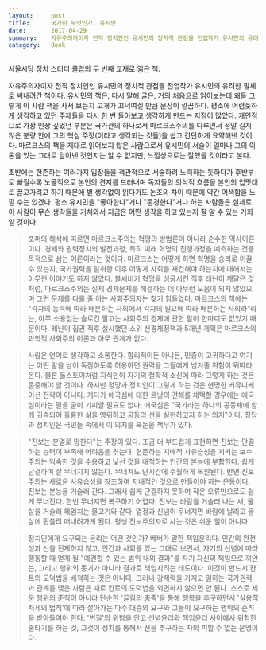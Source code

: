 ```yaml
---
layout:     post
title:      국가란 무엇인가, 유시민
date:       2017-04-29
summary:    자유주의자이자 전직 정치인인 유시민의 정치적 관점을 전업작가 유시민의 유려한 필체로 써내려간 책이다. 유시민의 책은, 다시 말해 글은, 거의 처음으로 읽어보는데 왜들 그렇게 이 사람 책을 사서 보는지 고개가 끄덕여질 만큼 문장이 깔끔하다. 초반에는 현존하는 여러가지 입장들을 객관적으로 서술하려 노력하는 듯하다가 후반부로 빠질수록 노골적으로 본인의 견지를 드러내며 독자들의 의식적 흐름을 본인의 입맛대로 끌고가려고 하기 때문에 별 생각없이 읽다가도 논조의 차이 때문에 약간 어색함을 느낄 수는 있겠다. 평소 유시민을 "좋아한다"거나 "존경한다"거나 하는 사람들은 실제로 이 사람이 무슨 생각들을 거쳐와서 지금은 어떤 생각을 하고 있는지 잘 알 수 있는 기회일 것이다.
category:   Book
---
```


서울시당 정치 스터디 클럽의 두 번째 교재로 읽은 책.

자유주의자이자 전직 정치인인 유시민의 정치적 관점을 전업작가 유시민의 유려한 필체로 써내려간 책이다.
유시민의 책은, 다시 말해 글은, 거의 처음으로 읽어보는데 왜들 그렇게 이 사람 책을 사서 보는지 고개가 끄덕여질 만큼 문장이 깔끔하다.
평소에 어렴풋하게 생각하고 있던 주제들을 다시 한 번 돌아보고 생각하게 만드는 지점이 많았다.
개인적으로 가장 인상 깊었던 부분은 국가관의 하나로서 마르크스주의를 다루면서 정말 길지 않은 분량 안에 그의 핵심 주장(이라고 생각되는 것들)을 쉽고 간단하게 요약해낸 것이다.
마르크스의 책을 제대로 읽어보지 않은 사람으로서 유시민의 서술이 얼마나 그의 이론을 있는 그대로 담아낸 것인지는 알 수 없지만, 느낌상으로는 잘했을 것이라고 본다.

초반에는 현존하는 여러가지 입장들을 객관적으로 서술하려 노력하는 듯하다가 후반부로 빠질수록 노골적으로 본인의 견지를 드러내며 독자들의 의식적 흐름을 본인의 입맛대로 끌고가려고 하기 때문에 별 생각없이 읽다가도 논조의 차이 때문에 약간 어색함을 느낄 수는 있겠다.
평소 유시민을 "좋아한다"거나 "존경한다"거나 하는 사람들은 실제로 이 사람이 무슨 생각들을 거쳐와서 지금은 어떤 생각을 하고 있는지 잘 알 수 있는 기회일 것이다.

> 포퍼의 해석에 따르면 마르크스주의는 혁명의 방법론이 아니라 순수한 역사이론이다. 경제와 권력정치의 발전과정, 특히 미래 혁명의 진행과정을 예측하는 것을 목적으로 삼는 이론이라는 것이다. 마르크스는 어떻게 하면 혁명을 승리로 이끌 수 있는지, 국가권력을 탈취한 이후 어떻게 사회를 재건해야 하는지에 대해서는 아무런 이야기도 하지 않았다. 볼셰비키 혁명을 성공시킨 직후 레닌이 깨달은 것처럼, 마르크스주의는 실제 경제문제를 해결하는 데 아무런 도움이 되지 않았으며 그런 문제를 다룰 줄 아는 사회주의자는 찾기 힘들었다. 마르크스의 책에는 "각자의 능력에 따라 배분하는 사회에서 각자의 필요에 따라 배분하는 사회라"라는, 아무 소용없는 슬로건 말고는 사회주의 경제에 관한 말이 한마디도 없었기 때문이다. 레닌이 집권 직후 실시했던 소위 신경제정책과 5개년 계획은 마르크스의 과학적 사회주의 이론과 아무 관계가 없다.

> 사람은 언어로 생각하고 소통한다. 합리적이든 아니든, 민중이 고귀하다고 여기는 어떤 말을 남이 독점하도록 허용하면 권력을 그들에게 넘겨줄 위험이 뒤따라온다. 물론 톨스토이처럼 지식인이 자기의 철학적 소신에 따라 그렇게 하는 것은 존중해야 할 것이다. 하지만 정당과 정치인이 그렇게 하는 것은 현명한 커뮤니케이션 전략이 아니다. 게다가 애국심에 대한 르낭의 견해를 채택할 경우에는 애국심이라는 말을 굳이 기피할 필요도 없다. 애국심은 "국가라는 하나의 공동체에 함께 귀속되어 훌륭한 삶을 영위하고 공동의 선을 실현하고자 하는 의지"이다. 정당과 정치인은 국민들 속에서 이 의지를 북돋울 책무가 있다.

> "진보는 분열로 망한다"는 주장이 있다. 조금 더 부드럽게 표현하면 진보는 단결하는 능력이 부족해 어려움을 겪는다. 현존하는 지배적 사유습성을 지키는 보수주의는 익숙한 것을 수용하고 낯선 것을 배척하는 인간의 본능에 부합한다. 쉽게 단결하며 잘 무너지지 않는다. 무너져도 단시간에 수월하게 복원된다. 반면 진보주의는 새로운 사유습성을 창조하여 지배적인 것으로 만들어야 하는 운동이다. 진보는 본능을 거슬러 간다. 그래서 쉽게 단결하지 못하며 작은 오류만으로도 쉽게 무너진다. 한번 무너지면 복구하기 어렵다. 진보는 바람을 거슬러 나는 새, 물살을 거슬러 헤엄치는 물고기와 같다. 열정과 신념이 무너지면 바람에 날리고 물살에 휩쓸려 떠내려가게 된다. 평생 진보주의자로 사는 것은 쉬운 일이 아니다.

> 정치인에게 요구되는 윤리는 어떤 것인가? 베버가 말한 책임윤리다. 인간의 완전성과 선을 전제하지 않고, 인간과 사회를 있는 그대로 보면서, 자기의 신념에 따라 행동할 때 얻게 될 "예견할 수 있는 범위 내의 결과"를 자기 자신의 책임으로 껴안는, 그리고 행위의 동기가 아니라 결과로 책임지려는 태도이다. 이것이 반드시 칸트의 도덕법을 배척하는 것은 아니다. 그러나 강제력을 가지고 일하는 국가권력과 관계를 맺은 사람은 때로 칸트의 도덕법을 외면하지 않으면 안 된다. 스스로 세운 행위의 준칙이 아니라 단순한 '끌림의 충족'을 통해 행복을 추구하면서 '실용적 처세의 법칙'에 따라 살아가는 다수 대중의 요구와 그들이 요구하는 행위의 준칙을 받아들여야 한다. '변질'의 위험을 안고 신념윤리와 책임윤리 사이에서 위험한 줄타기를 하는 것, 그것이 정치를 통해서 선을 추구하는 자의 피할 수 없는 운명이다.
